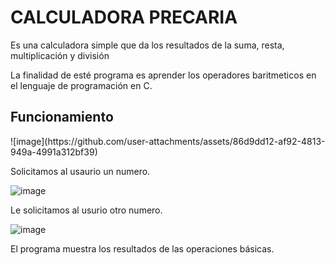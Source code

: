 <h1> CALCULADORA PRECARIA </h1>

<p>Es una calculadora simple que da los resultados de la suma, resta, multiplicación y división

La finalidad de esté programa es aprender los operadores baritmeticos en el lenguaje de programación en C.</p>

<h2>Funcionamiento</h2>
![image](https://github.com/user-attachments/assets/86d9dd12-af92-4813-949a-4991a312bf39)
<p>Solicitamos al usaurio un numero.</p>

![image](https://github.com/user-attachments/assets/905b04a4-a93b-4a30-a3ba-d82eda2a6f94)

<p>Le solicitamos al usurio otro numero.</p>

![image](https://github.com/user-attachments/assets/29318c0f-973d-4af9-b1be-faad0645273e)
<p>El programa muestra los resultados de las operaciones básicas.</p>
